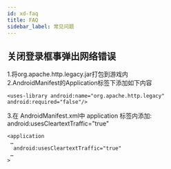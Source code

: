 ```yaml
---
id: xd-faq
title: FAQ
sidebar_label: 常见问题
---
```

## 关闭登录框事弹出网络错误
1.将org.apache.http.legacy.jar打包到游戏内  
2.AndroidManifest的Application标签下添加如下内容  
```
<uses-library android:name="org.apache.http.legacy" android:required="false"/>
```
3.在 AndroidManifest.xml中 application 标签内添加: android:usesCleartextTraffic="true"
```
<application
 …
  android:usesCleartextTraffic="true"
 …
>
```
